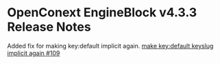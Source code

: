# OpenConext EngineBlock v4.3.3 Release Notes #

Added fix for making key:default implicit again.
[make key:default keyslug implicit again #109](https://github.com/OpenConext/OpenConext-engineblock/issues/109)
